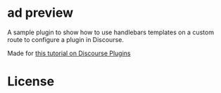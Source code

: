 # ad preview

A sample plugin to show how to use handlebars templates on a custom route
to configure a plugin in Discourse.

Made for [this tutorial on Discourse Plugins](https://meta.discourse.org/t/beginners-guide-to-creating-discourse-plugins-admin-interfaces/31761)

# License


